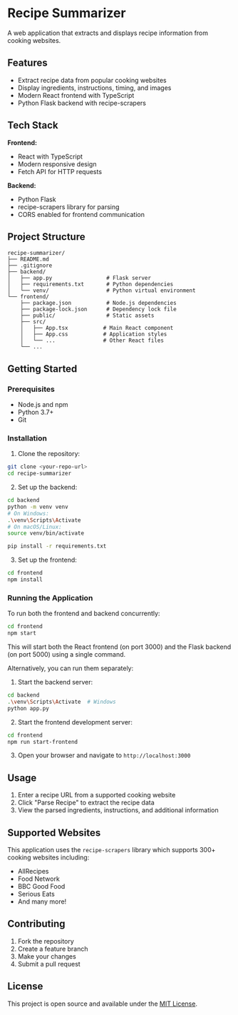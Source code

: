 # Recipe Summarizer

A web application that extracts and displays recipe information from cooking websites.

## Features

- Extract recipe data from popular cooking websites
- Display ingredients, instructions, timing, and images
- Modern React frontend with TypeScript
- Python Flask backend with recipe-scrapers

## Tech Stack

**Frontend:**
- React with TypeScript
- Modern responsive design
- Fetch API for HTTP requests

**Backend:**
- Python Flask
- recipe-scrapers library for parsing
- CORS enabled for frontend communication

## Project Structure

```
recipe-summarizer/
├── README.md
├── .gitignore
├── backend/
│   ├── app.py                 # Flask server
│   ├── requirements.txt       # Python dependencies
│   └── venv/                  # Python virtual environment
└── frontend/
    ├── package.json           # Node.js dependencies
    ├── package-lock.json      # Dependency lock file
    ├── public/                # Static assets
    ├── src/
    │   ├── App.tsx           # Main React component
    │   ├── App.css           # Application styles
    │   └── ...               # Other React files
    └── ...
```

## Getting Started

### Prerequisites
- Node.js and npm
- Python 3.7+
- Git

### Installation

1. Clone the repository:
```bash
git clone <your-repo-url>
cd recipe-summarizer
```

2. Set up the backend:
```bash
cd backend
python -m venv venv
# On Windows:
.\venv\Scripts\Activate
# On macOS/Linux:
source venv/bin/activate

pip install -r requirements.txt
```

3. Set up the frontend:
```bash
cd frontend
npm install
```

### Running the Application

To run both the frontend and backend concurrently:

```bash
cd frontend
npm start
```

This will start both the React frontend (on port 3000) and the Flask backend (on port 5000) using a single command.

Alternatively, you can run them separately:

1. Start the backend server:
```bash
cd backend
.\venv\Scripts\Activate  # Windows
python app.py
```

2. Start the frontend development server:
```bash
cd frontend
npm run start-frontend
```

3. Open your browser and navigate to `http://localhost:3000`

## Usage

1. Enter a recipe URL from a supported cooking website
2. Click "Parse Recipe" to extract the recipe data
3. View the parsed ingredients, instructions, and additional information

## Supported Websites

This application uses the `recipe-scrapers` library which supports 300+ cooking websites including:
- AllRecipes
- Food Network
- BBC Good Food
- Serious Eats
- And many more!

## Contributing

1. Fork the repository
2. Create a feature branch
3. Make your changes
4. Submit a pull request

## License

This project is open source and available under the [MIT License](LICENSE).